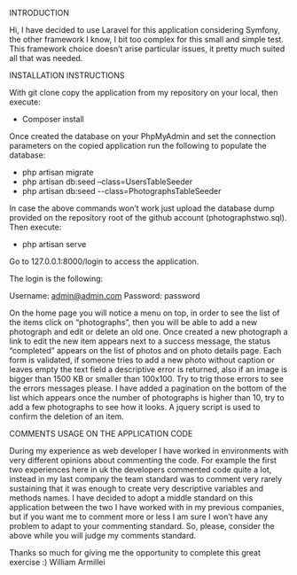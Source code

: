 INTRODUCTION

Hi, I have decided to use Laravel for this application considering Symfony, the other framework I know, I bit too complex for this small and simple test.
This framework choice doesn’t arise particular issues, it pretty much suited all that was needed.

INSTALLATION INSTRUCTIONS

With git clone copy the application from my repository on your local, then execute:

- Composer install

Once created the database on your PhpMyAdmin and set the connection parameters on the copied application run the following to populate the database:

- php artisan migrate
- php artisan db:seed –class=UsersTableSeeder
- php artisan db:seed --class=PhotographsTableSeeder

In case the above commands won’t work just upload the database dump provided on the repository root of the github account (photographstwo.sql). 
Then execute:

- php artisan serve

Go to 127.0.0.1:8000/login to access the application.

The login is the following:

Username: admin@admin.com
Password: password 

On the home page you will notice a menu on top, in order to see the list of the items click on “photographs”, then you will be able to add a new photograph and edit or delete an old one.
Once created a new photograph a link to edit the new item appears next to a success message, the status “completed” appears on the list of photos and on photo details page. 
Each form is validated, if someone tries to add a new photo without caption or leaves empty the text field a descriptive error is returned, also if an image is bigger than 1500 KB or smaller than 100x100. Try to trig those errors to see the errors messages please.
I have added a pagination on the bottom of the list which appears once the number of photographs is higher than 10, try to add a few photographs to see how it looks. 
A jquery script is used to confirm the deletion of an item.

COMMENTS USAGE ON THE APPLICATION CODE

During my experience as web developer I have worked in environments with very different opinions about commenting the code. For example the first two experiences here in uk the developers commented code quite a lot, instead in my last company the team standard was to comment very rarely sustaining that it was enough to create very descriptive variables and methods names. 
I have decided to adopt a middle standard on this application between the two I have worked with in my previous companies, but if you want me to comment more or less I am sure I won’t have any problem to adapt to your commenting standard.
So, please, consider the above while you will judge my comments standard.  

Thanks so much for giving me the opportunity to complete this great exercise :)
William Armillei






